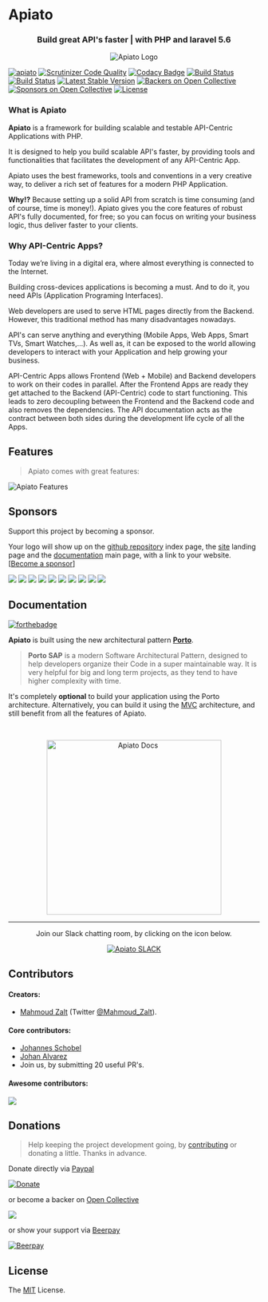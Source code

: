 # Apiato

<h3 align="center">Build great API's faster | with PHP and laravel 5.6</h3>

<p align="center">
   <img src="https://github.com/apiato/documentation/blob/master/images/apiato-icon-medium.png" alt="Apiato Logo"/>
</p>

[![apiato](https://img.shields.io/badge/Status-Awesome-brightgreen.svg)](https://github.com/apiato/apiato)
[![Scrutinizer Code Quality](https://scrutinizer-ci.com/g/apiato/apiato/badges/quality-score.png?b=master)](https://scrutinizer-ci.com/g/apiato/apiato/?branch=master)
[![Codacy Badge](https://api.codacy.com/project/badge/Grade/ce8fed7f8fcd492ebbe5ef0fb36c0a9a)](https://www.codacy.com/app/mahmoudz/apiato?utm_source=github.com&utm_medium=referral&utm_content=apiato/apiato&utm_campaign=badger)
[![Build Status](https://scrutinizer-ci.com/g/apiato/apiato/badges/build.png?b=master)](https://scrutinizer-ci.com/g/apiato/apiato/build-status/master)
[![Build Status](https://travis-ci.org/apiato/apiato.svg?branch=master)](https://travis-ci.org/apiato/apiato)
[![Latest Stable Version](https://poser.pugx.org/apiato/apiato/v/stable)](https://packagist.org/packages/apiato/apiato)
[![Backers on Open Collective](https://opencollective.com/apiato/backers/badge.svg)](#backers) 
[![Sponsors on Open Collective](https://opencollective.com/apiato/sponsors/badge.svg)](#sponsors)
[![License](https://poser.pugx.org/apiato/apiato/license)](https://packagist.org/packages/apiato/apiato)

<a name="Introduction"></a>

### What is Apiato

**Apiato** is a framework for building scalable and testable API-Centric Applications with PHP.
      
It is designed to help you build scalable API's faster, by providing tools and functionalities that facilitates the development of any API-Centric App.

Apiato uses the best frameworks, tools and conventions in a very creative way, to deliver a rich set of features for a modern PHP Application.

**Why!?** Because setting up a solid API from scratch is time consuming (and of course, time is money!). 
Apiato gives you the core features of robust API's fully documented, for free; so you can focus on writing your business logic, thus deliver faster to your clients.

### Why API-Centric Apps?

Today we’re living in a digital era, where almost everything is connected to the Internet.

Building cross-devices applications is becoming a must. And to do it, you need APIs (Application Programing Interfaces).

Web developers are used to serve HTML pages directly from the Backend. However, this traditional method has many disadvantages nowadays.

API's can serve anything and everything (Mobile Apps, Web Apps, Smart TVs, Smart Watches,...).
As well as, it can be exposed to the world allowing developers to interact with your Application and help growing your business.

API-Centric Apps allows Frontend (Web + Mobile) and Backend developers to work on their codes in parallel. After the Frontend Apps are ready they get attached to the Backend (API-Centric) code to start functioning. This leads to zero decoupling between the Frontend and the Backend code and also removes the dependencies. The API documentation acts as the contract between both sides during the development life cycle of all the Apps.

<a name="Features"></a>
## Features

> Apiato comes with great features:

<img src="https://github.com/apiato/documentation/blob/master/images/features.png" alt="Apiato Features"/>

<a name="Sponsors"></a>
## Sponsors

Support this project by becoming a sponsor. 

Your logo will show up on the [github repository](https://github.com/apiato/apiato/) index page, the [site](http://apiato.io/) landing page and the [documentation](http://docs.apiato.io/) main page, with a link to your website. [[Become a sponsor](https://opencollective.com/apiato#sponsor)]

<a href="https://opencollective.com/apiato/sponsor/0/website" target="_blank"><img src="https://opencollective.com/apiato/sponsor/0/avatar.svg"></a>
<a href="https://opencollective.com/apiato/sponsor/1/website" target="_blank"><img src="https://opencollective.com/apiato/sponsor/1/avatar.svg"></a>
<a href="https://opencollective.com/apiato/sponsor/2/website" target="_blank"><img src="https://opencollective.com/apiato/sponsor/2/avatar.svg"></a>
<a href="https://opencollective.com/apiato/sponsor/3/website" target="_blank"><img src="https://opencollective.com/apiato/sponsor/3/avatar.svg"></a>
<a href="https://opencollective.com/apiato/sponsor/4/website" target="_blank"><img src="https://opencollective.com/apiato/sponsor/4/avatar.svg"></a>
<a href="https://opencollective.com/apiato/sponsor/5/website" target="_blank"><img src="https://opencollective.com/apiato/sponsor/5/avatar.svg"></a>
<a href="https://opencollective.com/apiato/sponsor/6/website" target="_blank"><img src="https://opencollective.com/apiato/sponsor/6/avatar.svg"></a>
<a href="https://opencollective.com/apiato/sponsor/7/website" target="_blank"><img src="https://opencollective.com/apiato/sponsor/7/avatar.svg"></a>
<a href="https://opencollective.com/apiato/sponsor/8/website" target="_blank"><img src="https://opencollective.com/apiato/sponsor/8/avatar.svg"></a>
<a href="https://opencollective.com/apiato/sponsor/9/website" target="_blank"><img src="https://opencollective.com/apiato/sponsor/9/avatar.svg"></a>

<a name="Documentation"></a>
## Documentation

[![forthebadge](http://forthebadge.com/images/badges/ages-12.svg)](http://apiato.io)

**Apiato** is built using the new architectural pattern **[Porto](https://github.com/Mahmoudz/Porto)**.
> **Porto SAP** is a modern Software Architectural Pattern, designed to help developers organize their Code in a super maintainable way. It is very helpful for big and long term projects, as they tend to have higher complexity with time.

It's completely **optional** to build your application using the Porto architecture.
Alternatively, you can build it using the [MVC](http://docs.apiato.io/getting-started/architecture/#mvc-introduction) architecture, and still benefit from all the features of Apiato.

<br>

<p align="center">
	<a href="http://docs.apiato.io/">
	   <img src="https://github.com/apiato/documentation/blob/master/images/documentation-button.png" width=350px" alt="Apiato Docs"/>
	</a>
</p>

---

<p align="center">Join our Slack chatting room, by clicking on the icon below.</p>

<p align="center">
	<a href="https://slackin-mezlsumyvc.now.sh/">
	   <img src="https://s19.postimg.org/h7pvzy9ar/Slack-i_OS-icon.png" alt="Apiato SLACK"/>
	</a>
</p>

<a name="Contributors"></a>
## Contributors

#### Creators:

- [Mahmoud Zalt](https://zalt.me/) (Twitter [@Mahmoud_Zalt](https://twitter.com/Mahmoud_Zalt)).

#### Core contributors:

- [Johannes Schobel](https://github.com/johannesschobel)
- [Johan Alvarez](https://github.com/llstarscreamll)
- Join us, by submitting 20 useful PR's.

#### Awesome contributors:

<a href="https://github.com/apiato/apiato/graphs/contributors"><img src="https://opencollective.com/apiato/contributors.svg?width=890" /></a>

<a name="Donations"></a>
## Donations

> Help keeping the project development going, by [contributing](http://docs.apiato.io/miscellaneous/contribution/#Contributing-Apiato) or donating a little. 
> Thanks in advance.

Donate directly via [Paypal](https://www.paypal.me/mzalt)

[![Donate](https://img.shields.io/badge/Donate-PayPal-green.svg)](https://www.paypal.me/mzalt) 

or become a backer on [Open Collective](https://opencollective.com/apiato#backer)

<a href="https://opencollective.com/apiato#backers" target="_blank"><img src="https://opencollective.com/apiato/backers.svg?width=890"></a>

or show your support via [Beerpay](https://beerpay.io/apiato/apiato)

[![Beerpay](https://beerpay.io/apiato/apiato/badge.svg?style=flat)](https://beerpay.io/apiato/apiato)

<a name="License"></a>
## License

The [MIT](https://github.com/apiato/apiato/blob/master/LICENSE) License.
